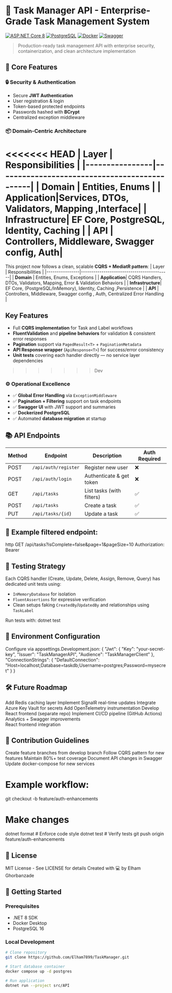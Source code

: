 # 🚀 Task Manager API - Enterprise-Grade Task Management System

[![ASP.NET Core 8](https://img.shields.io/badge/.NET-8.0-512BD4?logo=dotnet)](https://dotnet.microsoft.com)
[![PostgreSQL](https://img.shields.io/badge/PostgreSQL-16-4169E1?logo=postgresql)](https://www.postgresql.org)
[![Docker](https://img.shields.io/badge/Docker-2.0-2496ED?logo=docker)](https://www.docker.com)
[![Swagger](https://img.shields.io/badge/Swagger-3.0-85EA2D?logo=swagger)](https://swagger.io)

> Production-ready task management API with enterprise security, containerization, and clean architecture implementation

## 🌟 Core Features

### 🔒 Security & Authentication
- Secure **JWT Authentication**
- User registration & login
- Token-based protected endpoints
- Passwords hashed with **BCrypt**
- Centralized exception middleware

### 📦 Domain-Centric Architecture
<<<<<<< HEAD
| Layer          | Responsibilities                             |
|----------------|----------------------------------------------|
| **Domain**     | Entities, Enums                              |
| **Application**|Services, DTOs, Validators, Mapping ,Interface|
| **Infrastructure**| EF Core, PostgreSQL, Identity, Caching    |
| **API**        | Controllers, Middleware, Swagger config, Auth|
=======
This project now follows a clean, scalable **CQRS + MediatR pattern**:
| Layer          | Responsibilities                          |
|----------------|-------------------------------------------|
| **Domain**     | Entities, Enums, Exceptions   |
| **Application**| CQRS Handlers, DTOs, Validators, Mapping, Error & Validation Behaviors |
| **Infrastructure**| EF Core, (PostgreSQL/InMemory), Identity, Caching ,Persistence  |
| **API**        | Controllers, Middleware, Swagger config , Auth, Centralized Error Handling  |


##  Key Features
- Full **CQRS implementation** for Task and Label workflows  
- **FluentValidation** and **pipeline behaviors** for validation & consistent error responses  
- **Pagination** support via `PagedResult<T>` + `PaginationMetadata`  
- **API Response wrapper** (`ApiResponse<T>`) for success/error consistency  
- **Unit tests** covering each handler directly — no service layer dependencies
>>>>>>> Dev

### ⚙️ Operational Excellence
- ✅ **Global Error Handling** via `ExceptionMiddleware`
- ✅ **Pagination + Filtering** support on task endpoints
- ✅ **Swagger UI** with JWT support and summaries
- ✅ **Dockerized PostgreSQL**
- ✅ Automated **database migration** at startup

## 📚 API Endpoints
| Method | Endpoint                    | Description                | Auth Required |
|--------|-----------------------------|----------------------------|---------------|
| POST   | `/api/auth/register`        | Register new user          | ❌            |
| POST   | `/api/auth/login`           | Authenticate & get token   | ❌            |
| GET    | `/api/tasks`                | List tasks (with filters)  | ✅            |
| POST   | `/api/tasks`                | Create a task              | ✅            |
| PUT    | `/api/tasks/{id}`           | Update a task              | ✅            |


## 🧭 Example filtered endpoint:
http
GET /api/tasks?isComplete=false&page=1&pageSize=10
Authorization: Bearer <token>

## 🧪 Testing Strategy
Each CQRS handler (Create, Update, Delete, Assign, Remove, Query) has dedicated unit tests using:
- `InMemoryDatabase` for isolation  
- `FluentAssertions` for expressive verification  
- Clean setups faking `CreatedBy`/`UpdatedBy` and relationships using `TaskLabel`
    
Run tests with:
    dotnet test

## 🔧 Environment Configuration
Configure via appsettings.Development.json:
{
  "Jwt": {
    "Key": "your-secret-key",
    "Issuer": "TaskManagerAPI",
    "Audience": "TaskManagerClient"
  },
  "ConnectionStrings": {
    "DefaultConnection": "Host=localhost;Database=taskdb;Username=postgres;Password=mysecret"
  }
}


## 🛠 Future Roadmap
Add Redis caching layer
Implement SignalR real-time updates
Integrate Azure Key Vault for secrets
Add OpenTelemetry instrumentation
Develop React frontend (separate repo)
Implement CI/CD pipeline (GitHub Actions)
Analytics + Swagger improvements  
React frontend integration 

## 🤝 Contribution Guidelines
Create feature branches from develop branch
Follow CQRS pattern for new features
Maintain 80%+ test coverage
Document API changes in Swagger
Update docker-compose for new services

# Example workflow:
git checkout -b feature/auth-enhancements
# Make changes
dotnet format # Enforce code style
dotnet test   # Verify tests
git push origin feature/auth-enhancements

## 📜 License
MIT License - See LICENSE for details
Created with 💻 by Elham Ghorbanzade

## 🚀 Getting Started

### Prerequisites
- .NET 8 SDK
- Docker Desktop
- PostgreSQL 16

### Local Development
```bash
# Clone repository
git clone https://github.com/Elham7899/TaskManager.git

# Start database container
docker compose up -d postgres

# Run application
dotnet run --project src/API
